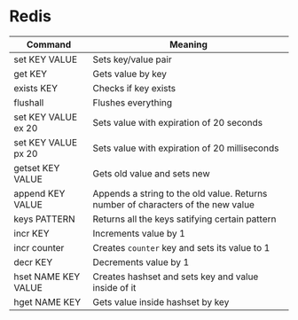 # Redis

Command          | Meaning
-----------------|-------------
set KEY VALUE    | Sets key/value pair
get KEY          | Gets value by key
exists KEY       | Checks if key exists
flushall         | Flushes everything
set KEY VALUE ex 20 | Sets value with expiration of 20 seconds
set KEY VALUE px 20 | Sets value with expiration of 20 milliseconds
getset KEY VALUE | Gets old value and sets new
append KEY VALUE | Appends a string to the old value. Returns number of characters of the new value
keys PATTERN    | Returns all the keys satifying certain pattern
incr KEY        | Increments value by 1
incr counter    | Creates `counter` key and sets its value to 1
decr KEY        | Decrements value by 1
hset NAME KEY VALUE | Creates hashset and sets key and value inside of it
hget NAME KEY    | Gets value inside hashset by key

